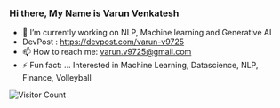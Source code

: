 ### Hi there, My Name is Varun Venkatesh

<!--
**varundataquest/varundataquest** is a ✨ _special_ ✨ repository because its `README.md` (this file) appears on your GitHub profile.
-->

- 🔭 I’m currently working on NLP, Machine learning and Generative AI 
- DevPost : https://devpost.com/varun-v9725
- 📫 How to reach me: varun.v9725@gmail.com 
- ⚡ Fun fact: ... Interested in Machine Learning, Datascience, NLP, Finance, Volleyball

![Visitor Count](https://profile-counter.glitch.me/varundataquest/count.svg)
